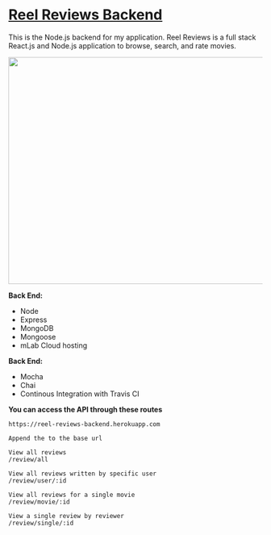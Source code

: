 # [Reel Reviews Backend](https://reelreviews.xyz/)
This is the Node.js backend for my application.
Reel Reviews is a full stack React.js and Node.js application to browse, search, and rate movies.
<div align="center">
  <img src="https://i.imgur.com/V0yYAi9.jpg" width="800px" height="450px">
</div>

**Back End:**
- Node
- Express
- MongoDB
- Mongoose
- mLab Cloud hosting

**Back End:**
- Mocha
- Chai
- Continous Integration with Travis CI

**You can access the API through these routes**
```
https://reel-reviews-backend.herokuapp.com

Append the to the base url

View all reviews
/review/all

View all reviews written by specific user
/review/user/:id

View all reviews for a single movie
/review/movie/:id

View a single review by reviewer
/review/single/:id

```

